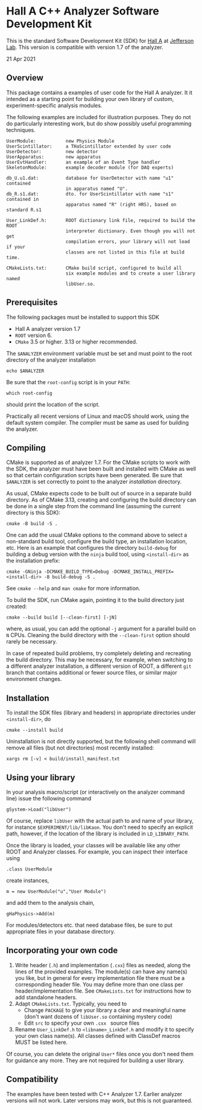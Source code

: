 Hall A C++ Analyzer Software Development Kit
============================================

This is the standard Software Development Kit (SDK) for
[Hall A](http://hallaweb.jlab.org/) at [Jefferson Lab](http://www.jlab.org).
This version is compatible with version 1.7 of the analyzer.

21 Apr 2021

Overview
--------

This package contains a examples of user code for the Hall A analyzer.
It it intended as a starting point for building your own library of custom,
experiment-specific analysis modules.

The following examples are included for illustration
purposes. They do not do particularly interesting work, but do show
possibly useful programming techniques.

    UserModule:           new Physics Module
    UserScintillator:     a THaScintillator extended by user code
    UserDetector:         new detector
    UserApparatus:        new apparatus
    UserEvtHandler:       an example of an Event Type handler
    SkeletonModule:       example decoder module (for DAQ experts)
    
    db_U.u1.dat:          database for UserDetector with name "u1" contained
                          in apparatus named "U".
    db_R.s1.dat:          dto. for UserScintillator with name "s1" contained in
                          apparatus named "R" (right HRS), based on standard R.s1
    
    User_LinkDef.h:       ROOT dictionary link file, required to build the ROOT
                          interpreter dictionary. Even though you will not get
                          compilation errors, your library will not load if your
                          classes are not listed in this file at build time.
    
    CMakeLists.txt:       CMake build script, configured to build all
                          six example modules and to create a user library named
                          libUser.so.

Prerequisites
-------------

The following packages must be installed to support this SDK

* Hall A analyzer version 1.7
* ``ROOT`` version 6.
* ``CMake`` 3.5 or higher. 3.13 or higher recommended.

The ``$ANALYZER`` environment variable must be set and must point to the root
directory of the analyzer installation

```shell
echo $ANALYZER
```

Be sure that the ``root-config`` script is in your ``PATH``:

```shell
which root-config
```

should print the location of the script.

Practically all recent versions of Linux and macOS should work, using the default
system compiler. The compiler must be same as used for building the analyzer.

Compiling
---------

CMake is supported as of analyzer 1.7. For the CMake scripts to work with the SDK,
the analyzer must have been built and installed with CMake as well so that certain
configuration scripts have been generated.
Be sure that ``$ANALYZER`` is set correctly to point to the analyzer
*installation* directory. 

As usual, CMake expects code to be built out of source in a separate build directory.
As of CMake 3.13, creating and configuring the build directory can be done in a
single step from the command line (assuming the current directory is this SDK):

```shell
cmake -B build -S . 
```

One can add the usual CMake options to the command above to select a non-standard build
tool, configure the build type, an installation location, etc. Here is an example
that configures the directory ``build-debug`` for building a debug version with the
``ninja`` build tool, using ``<install-dir>`` as the installation prefix:

```shell
cmake -GNinja -DCMAKE_BUILD_TYPE=Debug -DCMAKE_INSTALL_PREFIX=<install-dir> -B build-debug -S .
```
See ``cmake --help`` and ``man cmake`` for more information.

To build the SDK, run CMake again, pointing it to the build directory just created:

```shell
cmake --build build [--clean-first] [-jN]
```
where, as usual, you can add the optional ``-j`` argument for a parallel build
on ``N`` CPUs. Cleaning the build directory with the ``--clean-first`` option
should rarely be necessary.

In case of repeated build problems, try completely deleting and recreating the build 
directory. This may be necessary, for example, when switching to a different analyzer
installation, a different version of ROOT, a different ``git`` branch that contains
additional or fewer source files, or similar major environment changes.

Installation
------------

To install the SDK files (library and headers) in appropriate directories under
``<install-dir>``, do

```shell
cmake --install build
```

Uninstallation is not directly supported, but the following shell
command will remove all files (but not directories) most recently installed:

```shell
xargs rm [-v] < build/install_manifest.txt
```

Using your library
------------------

In your analysis macro/script (or interactively on the analyzer
command line) issue the following command

```
gSystem->Load("libUser")
```
Of course, replace ``libUser`` with the actual path to and name of your
library, for instance ``$EXPERIMENT/lib/libKaon``. You don't need to
specify an explicit path, however, if the location of the library is
included in ``LD_LIBRARY_PATH``.

Once the library is loaded, your classes will be available like any other
ROOT and Analyzer classes. For example, you can inspect their interface
using

```
.class UserModule
```
create instances,

```
m = new UserModule("u","User Module")
```
and add them to the analysis chain,

```
gHaPhysics->Add(m)
```
For modules/detectors etc. that need database files, be sure to
put appropriate files in your database directory.

Incorporating your own code
---------------------------

1. Write header (``.h``) and implementation (``.cxx``) files as needed, along the lines
  of the provided examples. The module(s) can have any name(s) you like,
  but in general for every implementation file there must be a corresponding header file.
  You may define more than one class per header/implementation file.
  See ``CMakeLists.txt`` for instructions how to add standalone headers. 
2. Adapt ``CMakeLists.txt``. Typically, you need to
    * Change ``PACKAGE`` to give your library a clear and meaningful name
    (don't want dozens of ``libUser.so`` containing mystery code)
    * Edit ``src`` to specify your own ``.cxx `` source files
3. Rename ``User_LinkDef.h`` to ``<libname>_LinkDef.h`` and modify
  it to specify your own class name(s). All classes defined with
  ClassDef macros MUST be listed here.

Of course, you can delete the original ``User*`` files once you don't need
them for guidance any more. They are not required for building a user library.

Compatibility
-------------

The examples have been tested with C++ Analyzer 1.7. Earlier analyzer versions will
not work. Later versions may work, but this is not guaranteed.
